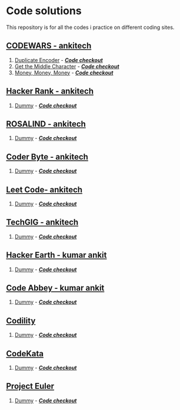 # Code solutions

This repository is for all the codes i practice on different coding sites.

## [CODEWARS - ankitech](https://www.codewars.com/users/ankitech)
1. [Duplicate Encoder](http://www.codewars.com/kata/54b42f9314d9229fd6000d9c/train/java) - 
_**[Code checkout](https://github.com/ankit``ech/practice_sites_code/commit/a2e724d8fb09f637b4a476d165a642df8b5ea0cd)**_
2. [Get the Middle Character](http://www.codewars.com/kata/56747fd5cb988479af000028/train/java) - 
_**[Code checkout](https://github.com/ankitech/practice_sites_code/commit/180dbb0879367983bfbf80fea15d81fcb66cea07)**_
3. [Money, Money, Money](http://www.codewars.com/kata/563f037412e5ada593000114/train/java) - 
_**[Code checkout]()**_

## [Hacker Rank - ankitech](https://www.hackerrank.com/ankitech)
1. [Dummy](http://www.dummy.com/kata/54b42f9314d9229fd6000d9c/train/java) - 
_**[Code checkout](https://dummy.com/ankit``ech/practice_sites_code/commit/a2e724d8fb09f637b4a476d165a642df8b5ea0cd)**_

## [ROSALIND - ankitech](http://rosalind.info/users/ankitech/)
1. [Dummy](http://www.dummy.com/kata/54b42f9314d9229fd6000d9c/train/java) - 
_**[Code checkout](https://dummy.com/ankit``ech/practice_sites_code/commit/a2e724d8fb09f637b4a476d165a642df8b5ea0cd)**_

## [Coder Byte - ankitech](https://coderbyte.com/profile/ankitech)
1. [Dummy](http://www.dummy.com/kata/54b42f9314d9229fd6000d9c/train/java) - 
_**[Code checkout](https://dummy.com/ankit``ech/practice_sites_code/commit/a2e724d8fb09f637b4a476d165a642df8b5ea0cd)**_

## [Leet Code- ankitech](https://leetcode.com/ankitech/)
1. [Dummy](http://www.dummy.com/kata/54b42f9314d9229fd6000d9c/train/java) - 
_**[Code checkout](https://dummy.com/ankit``ech/practice_sites_code/commit/a2e724d8fb09f637b4a476d165a642df8b5ea0cd)**_

## [TechGIG - ankitech](https://www.techgig.com/ankitech)
1. [Dummy](http://www.dummy.com/kata/54b42f9314d9229fd6000d9c/train/java) - 
_**[Code checkout](https://dummy.com/ankit``ech/practice_sites_code/commit/a2e724d8fb09f637b4a476d165a642df8b5ea0cd)**_

## [Hacker Earth - kumar ankit](https://www.hackerearth.com/@kumar1001)
1. [Dummy](http://www.dummy.com/kata/54b42f9314d9229fd6000d9c/train/java) - 
_**[Code checkout](https://dummy.com/ankit``ech/practice_sites_code/commit/a2e724d8fb09f637b4a476d165a642df8b5ea0cd)**_

## [Code Abbey - kumar ankit](https://www.codeabbey.com/index/user_profile/kumar-ankit)
1. [Dummy](http://www.dummy.com/kata/54b42f9314d9229fd6000d9c/train/java) - 
_**[Code checkout](https://dummy.com/ankit``ech/practice_sites_code/commit/a2e724d8fb09f637b4a476d165a642df8b5ea0cd)**_

## [Codility](https://app.codility.com/programmers/)
1. [Dummy](http://www.dummy.com/kata/54b42f9314d9229fd6000d9c/train/java) - 
_**[Code checkout](https://dummy.com/ankit``ech/practice_sites_code/commit/a2e724d8fb09f637b4a476d165a642df8b5ea0cd)**_

## [CodeKata](http://codekata.com/)
1. [Dummy](http://www.dummy.com/kata/54b42f9314d9229fd6000d9c/train/java) - 
_**[Code checkout](https://dummy.com/ankit``ech/practice_sites_code/commit/a2e724d8fb09f637b4a476d165a642df8b5ea0cd)**_

## [Project Euler](https://projecteuler.net/)
1. [Dummy](http://www.dummy.com/kata/54b42f9314d9229fd6000d9c/train/java) - 
_**[Code checkout](https://dummy.com/ankit``ech/practice_sites_code/commit/a2e724d8fb09f637b4a476d165a642df8b5ea0cd)**_

